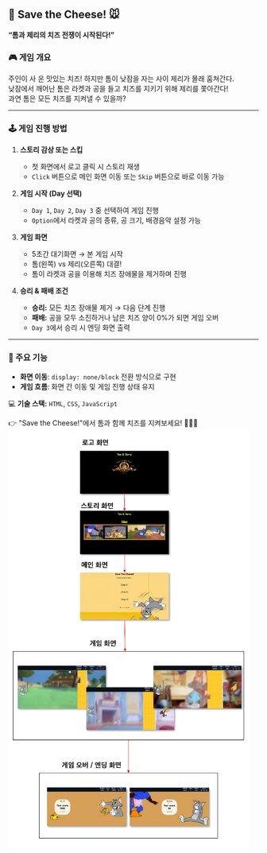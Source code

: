 ## 🧀 Save the Cheese! 🐭  

**“톰과 제리의 치즈 전쟁이 시작된다!”**  

### 🎮 게임 개요  
주인이 사 온 맛있는 치즈! 하지만 톰이 낮잠을 자는 사이 제리가 몰래 훔쳐간다.  
낮잠에서 깨어난 톰은 라켓과 공을 들고 치즈를 지키기 위해 제리를 쫓아간다!  
과연 톰은 모든 치즈를 지켜낼 수 있을까?  

---

### 🕹️ 게임 진행 방법  
1. **스토리 감상 또는 스킵**  
   - 첫 화면에서 로고 클릭 시 스토리 재생  
   - `Click` 버튼으로 메인 화면 이동 또는 `Skip` 버튼으로 바로 이동 가능  

2. **게임 시작 (Day 선택)**  
   - `Day 1`, `Day 2`, `Day 3` 중 선택하여 게임 진행  
   - `Option`에서 라켓과 공의 종류, 공 크기, 배경음악 설정 가능  

3. **게임 화면**  
   - 5초간 대기화면 → 본 게임 시작  
   - 톰(왼쪽) vs 제리(오른쪽) 대결!  
   - 톰이 라켓과 공을 이용해 치즈 장애물을 제거하며 진행  

4. **승리 & 패배 조건**  
   - **승리:** 모든 치즈 장애물 제거 → 다음 단계 진행  
   - **패배:** 공을 모두 소진하거나 남은 치즈 양이 0%가 되면 게임 오버  
   - `Day 3`에서 승리 시 엔딩 화면 출력  

---

### 🔧 주요 기능  
- **화면 이동**: `display: none/block` 전환 방식으로 구현  
- **게임 흐름**: 화면 간 이동 및 게임 진행 상태 유지  

💻 **기술 스택:** `HTML`, `CSS`, `JavaScript`  

👉 "Save the Cheese!"에서 톰과 함께 치즈를 지켜보세요! 🧀🐱🐭  
![게임 흐름도](SaveTheCheese2.png)

